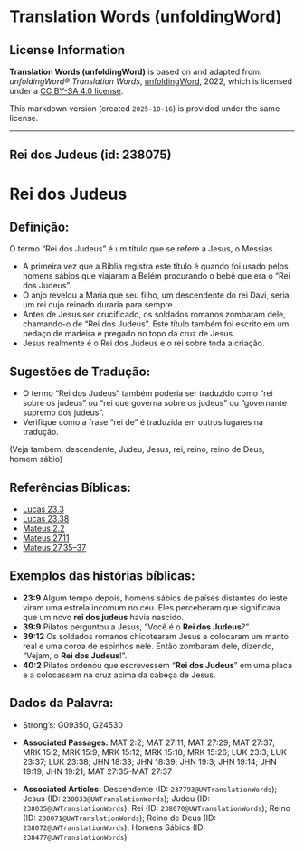 # Translation Words (unfoldingWord)

## License Information

**Translation Words (unfoldingWord)** is based on and adapted from: _unfoldingWord® Translation Words_, [unfoldingWord](https://unfoldingword.org/utw), 2022, which is licensed under a [CC BY-SA 4.0 license](https://creativecommons.org/licenses/by-sa/4.0/legalcode.en).

This markdown version (created `2025-10-16`) is provided under the same license.



--------------------------------

## Rei dos Judeus (id: 238075)

Rei dos Judeus
==============

Definição:
----------

O termo “Rei dos Judeus” é um título que se refere a Jesus, o Messias.

* A primeira vez que a Bíblia registra este título é quando foi usado pelos homens sábios que viajaram a Belém procurando o bebê que era o “Rei dos Judeus”.
* O anjo revelou a Maria que seu filho, um descendente do rei Davi, seria um rei cujo reinado duraria para sempre.
* Antes de Jesus ser crucificado, os soldados romanos zombaram dele, chamando\-o de “Rei dos Judeus”. Este título também foi escrito em um pedaço de madeira e pregado no topo da cruz de Jesus.
* Jesus realmente é o Rei dos Judeus e o rei sobre toda a criação.

Sugestões de Tradução:
----------------------

* O termo “Rei dos Judeus” também poderia ser traduzido como “rei sobre os judeus” ou “rei que governa sobre os judeus” ou “governante supremo dos judeus”.
* Verifique como a frase “rei de” é traduzida em outros lugares na tradução.

(Veja também: descendente, Judeu, Jesus, rei, reino, reino de Deus, homem sábio)

Referências Bíblicas:
---------------------

* [Lucas 23\.3](https://ref.ly/Luke23:3)
* [Lucas 23\.38](https://ref.ly/Luke23:38)
* [Mateus 2\.2](https://ref.ly/Matt2:2)
* [Mateus 27\.11](https://ref.ly/Matt27:11)
* [Mateus 27\.35–37](https://ref.ly/Matt27:35-Matt27:37)

Exemplos das histórias bíblicas:
--------------------------------

* **23:9** Algum tempo depois, homens sábios de países distantes do leste viram uma estrela incomum no céu. Eles perceberam que significava que um novo **rei dos judeus** havia nascido.
* **39:9** Pilatos perguntou a Jesus, “Você é o **Rei dos Judeus**?”.
* **39:12** Os soldados romanos chicotearam Jesus e colocaram um manto real e uma coroa de espinhos nele. Então zombaram dele, dizendo, “Vejam, o **Rei dos Judeus**!”.
* **40:2** Pilatos ordenou que escrevessem “**Rei dos Judeus**” em uma placa e a colocassem na cruz acima da cabeça de Jesus.

Dados da Palavra:
-----------------

* Strong’s: G09350, G24530

* **Associated Passages:** MAT 2:2; MAT 27:11; MAT 27:29; MAT 27:37; MRK 15:2; MRK 15:9; MRK 15:12; MRK 15:18; MRK 15:26; LUK 23:3; LUK 23:37; LUK 23:38; JHN 18:33; JHN 18:39; JHN 19:3; JHN 19:14; JHN 19:19; JHN 19:21; MAT 27:35–MAT 27:37
* **Associated Articles:** Descendente (ID: `237793@UWTranslationWords`); Jesus (ID: `238033@UWTranslationWords`); Judeu (ID: `238035@UWTranslationWords`); Rei (ID: `238070@UWTranslationWords`); Reino (ID: `238071@UWTranslationWords`); Reino de Deus (ID: `238072@UWTranslationWords`); Homens Sábios (ID: `238477@UWTranslationWords`)

